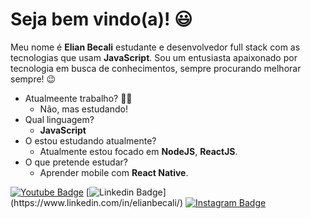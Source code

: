 # Seja bem vindo(a)! 😃

Meu nome é **Elian Becali** estudante e desenvolvedor full stack com as tecnologias que usam **JavaScript**. Sou um entusiasta apaixonado por tecnologia em busca de conhecimentos, sempre procurando melhorar sempre! 😉


- Atualmeente trabalho? 👨‍💻
  - Não, mas estudando!
- Qual linguagem?
  - **JavaScript**
- O estou estudando atualmente?
  - Atualmente estou focado em **NodeJS**, **ReactJS**.  
- O que pretende estudar?
  - Aprender mobile com **React Native**.


[![Youtube Badge](https://img.shields.io/badge/-Youtube-FF0000?style=flat-square&labelColor=FF0000&logo=youtube&logoColor=white&link=https://www.youtube.com/channel/UCJDgqgKLwt6xaVdqm4o5sjg/videos)](https://www.youtube.com/channel/UCJDgqgKLwt6xaVdqm4o5sjg/videos)   [![Linkedin Badge](https://img.shields.io/badge/-LinkedIn-blue?style=flat-square&logo=Linkedin&logoColor=white&link=https://www.linkedin.com/in/elianbecali/(https://www.linkedin.com/in/elianbecali/))](https://www.linkedin.com/in/elianbecali/)   [![Instagram Badge](https://img.shields.io/badge/-Instagram-C13584?style=flat-square&logo=Instagram&logoColor=white&link=https://www.instagram.com/elianbecali/)](https://www.instagram.com/elianbecali/)
